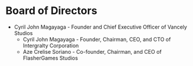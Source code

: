 # Board of Directors

* Cyril John Magayaga - Founder and Chief Executive Officer of Vancely Studios
   * Cyril John Magayaga - Founder, Chairman, CEO, and CTO of Intergralty Corporation
   * Aze Crelise Soriano - Co-founder, Chairman, and CEO of FlasherGames Studios
